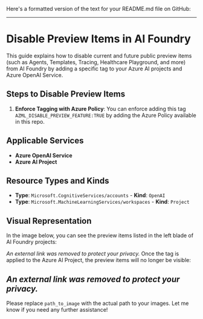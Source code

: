 Here's a formatted version of the text for your README.md file on GitHub:

---

# Disable Preview Items in AI Foundry

This guide explains how to disable current and future public preview items (such as Agents, Templates, Tracing, Healthcare Playground, and more) from AI Foundry by adding a specific tag to your Azure AI projects and Azure OpenAI Service.

## Steps to Disable Preview Items

1. **Enforce Tagging with Azure Policy**: You can enforce adding this tag `AZML_DISABLE_PREVIEW_FEATURE:TRUE` by adding the Azure Policy available in this repo.

## Applicable Services

- **Azure OpenAI Service**
- **Azure AI Project**

## Resource Types and Kinds

- **Type**: `Microsoft.CognitiveServices/accounts` - **Kind**: `OpenAI`
- **Type**: `Microsoft.MachineLearningServices/workspaces` - **Kind**: `Project`

## Visual Representation

In the image below, you can see the preview items listed in the left blade of AI Foundry projects:

*An external link was removed to protect your privacy.* 
Once the tag is applied to the Azure AI Project, the preview items will no longer be visible:

*An external link was removed to protect your privacy.* 
---

Please replace `path_to_image` with the actual path to your images. Let me know if you need any further assistance!
